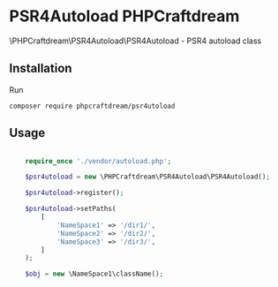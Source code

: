 # PSR4Autoload PHPCraftdream
\PHPCraftdream\PSR4Autoload\PSR4Autoload - PSR4 autoload class

## Installation

Run

```
composer require phpcraftdream/psr4utoload
```

## Usage

```php

    require_once './vendor/autoload.php';

    $psr4utoload = new \PHPCraftdream\PSR4Autoload\PSR4Autoload();

    $psr4utoload->register();

    $psr4utoload->setPaths(
        [
            'NameSpace1' => '/dir1/',
            'NameSpace2' => '/dir2/',
            'NameSpace3' => '/dir3/',
        ]
    );

    $obj = new \NameSpace1\className();
```
